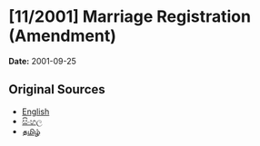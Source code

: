 # [11/2001] Marriage Registration (Amendment)

**Date:** 2001-09-25

## Original Sources

- [English](https://documents.gov.lk/view/acts/2001/9/11-2001_E.pdf)
- [සිංහල](https://documents.gov.lk/view/acts/2001/9/11-2001_S.pdf)
- [தமிழ்](https://documents.gov.lk/view/acts/2001/9/11-2001_T.pdf)
